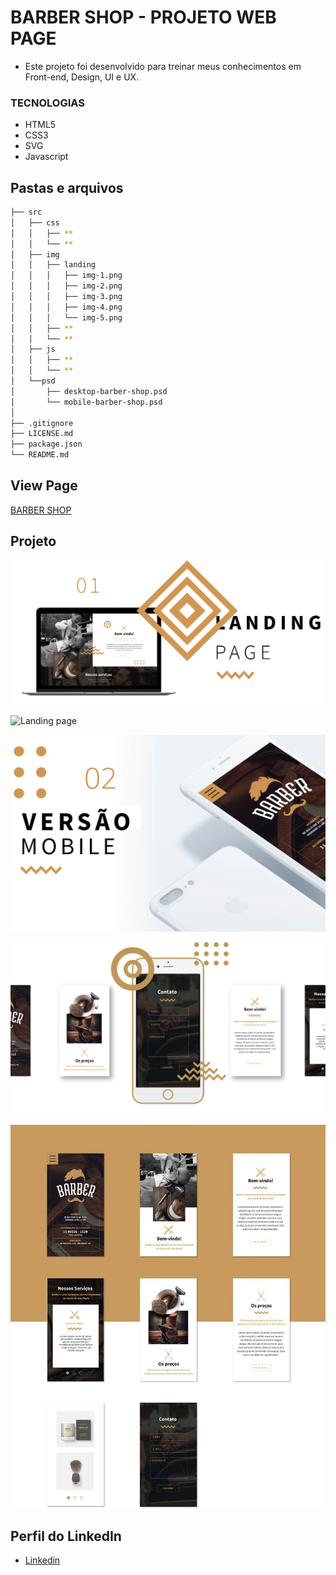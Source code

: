 # BARBER SHOP - PROJETO WEB PAGE


* Este projeto foi desenvolvido para treinar meus conhecimentos em Front-end, Design, UI e UX. 

### TECNOLOGIAS

* HTML5
* CSS3
* SVG
* Javascript

## Pastas e arquivos

```sh
├── src
│   ├── css
│   │   ├── **
│   │   └── **    
│   ├── img
│   │   ├── landing
│   │   │   ├── img-1.png
│   │   │   ├── img-2.png
│   │   │   ├── img-3.png
│   │   │   ├── img-4.png
│   │   │   └── img-5.png
│   │   ├── **
│   │   └── **
│   ├── js
│   │   ├── **
│   │   └── **
│   └──psd
│       ├── desktop-barber-shop.psd
│       └── mobile-barber-shop.psd
│  
├── .gitignore
├── LICENSE.md
├── package.json
└── README.md
```

## View Page

[BARBER SHOP](https://daniel-silva.github.io/project-barber/.)


## Projeto

![Landing page](https://github.com/Daniel-Silva/project-barber/blob/master/src/img/Landing/img-1.png)

![Landing page](https://github.com/Daniel-Silva/project-barber/blob/master/src/img/Landing/img-2.png)

![Landing page](https://github.com/Daniel-Silva/project-barber/blob/master/src/img/Landing/img-3.png)

![Landing page](https://github.com/Daniel-Silva/project-barber/blob/master/src/img/Landing/img-4.png)

![Landing page](https://github.com/Daniel-Silva/project-barber/blob/master/src/img/Landing/img-5.png)

## Perfil do LinkedIn 

* [Linkedin](https://www.linkedin.com/in/daniel-silva-852306ab/)